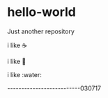 # hello-world
Just another repository

i like :coffee:

i like :balloon:

i like :water:

--------------------------030717
